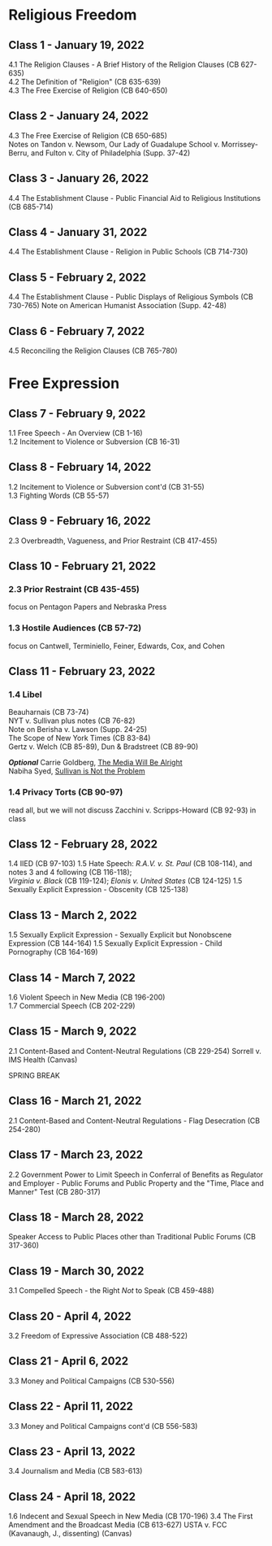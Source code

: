 # Religious Freedom

## Class 1 - January 19, 2022
4.1 The Religion Clauses - A Brief History of the Religion Clauses (CB 627-635)  
4.2 The Definition of "Religion" (CB 635-639)  
4.3 The Free Exercise of Religion (CB 640-650)

## Class 2 - January 24, 2022
4.3 The Free Exercise of Religion (CB 650-685)  
Notes on Tandon v. Newsom, Our Lady of Guadalupe School v. Morrissey-Berru, and Fulton v. City of Philadelphia (Supp. 37-42)

## Class 3 - January 26, 2022
4.4 The Establishment Clause - Public Financial Aid to Religious Institutions (CB 685-714)

## Class 4 - January 31, 2022
4.4 The Establishment Clause - Religion in Public Schools (CB 714-730)

## Class 5 - February 2, 2022
4.4 The Establishment Clause - Public Displays of Religious Symbols (CB 730-765)
Note on American Humanist Association (Supp. 42-48)

## Class 6 - February 7, 2022
4.5 Reconciling the Religion Clauses (CB 765-780)

# Free Expression
## Class 7 - February 9, 2022
1.1 Free Speech - An Overview (CB 1-16)  
1.2 Incitement to Violence or Subversion (CB 16-31)

## Class 8 - February 14, 2022
1.2 Incitement to Violence or Subversion cont'd (CB 31-55)  
1.3 Fighting Words (CB 55-57)

## Class 9 - February 16, 2022
2.3 Overbreadth, Vagueness, and Prior Restraint (CB 417-455)

## Class 10 - February 21, 2022

### 2.3 Prior Restraint (CB 435-455)

focus on Pentagon Papers and Nebraska Press

### 1.3 Hostile Audiences (CB 57-72)

focus on Cantwell, Terminiello, Feiner, Edwards, Cox, and Cohen

## Class 11 - February 23, 2022

### 1.4  Libel  

Beauharnais (CB 73-74)  
NYT v. Sullivan plus notes (CB 76-82)  
Note on Berisha v. Lawson (Supp. 24-25)  
The Scope of New York Times (CB 83-84)  
Gertz v. Welch (CB 85-89), Dun & Bradstreet (CB 89-90)  

***Optional***
Carrie Goldberg, [The Media Will Be Alright](https://knightcolumbia.org/blog/the-media-will-be-alright)  
Nabiha Syed, [Sullivan is Not the Problem](https://knightcolumbia.org/blog/sullivan-is-not-the-problem)

###  1.4 Privacy Torts (CB 90-97)

read all, but we will not discuss Zacchini v. Scripps-Howard (CB 92-93) in class

## Class 12 - February 28, 2022
1.4 IIED (CB 97-103)
1.5 Hate Speech: *R.A.V. v. St. Paul* (CB 108-114), and notes 3 and 4 following (CB 116-118);  
*Virginia v. Black* (CB 119-124); *Elonis v. United States* (CB 124-125)
1.5 Sexually Explicit Expression - Obscenity (CB 125-138)

## Class 13 - March 2, 2022  
1.5 Sexually Explicit Expression - Sexually Explicit but Nonobscene Expression (CB 144-164)
1.5 Sexually Explicit Expression - Child Pornography (CB 164-169)

## Class 14 - March 7, 2022
1.6 Violent Speech in New Media (CB 196-200)  
1.7 Commercial Speech (CB 202-229)

## Class 15 - March 9, 2022
2.1 Content-Based and Content-Neutral Regulations (CB 229-254)
Sorrell v. IMS Health (Canvas)

SPRING BREAK

## Class 16 - March 21, 2022
2.1 Content-Based and Content-Neutral Regulations - Flag Desecration (CB 254-280)

## Class 17 - March 23, 2022
2.2 Government Power to Limit Speech in Conferral of Benefits as Regulator and Employer - Public Forums and Public Property and the "Time, Place and Manner" Test (CB 280-317)

## Class 18 - March 28, 2022
Speaker Access to Public Places other than Traditional Public Forums (CB 317-360)

## Class 19 - March 30, 2022
3.1 Compelled Speech - the Right _Not_ to Speak (CB 459-488)

## Class 20 - April 4, 2022
3.2 Freedom of Expressive Association (CB 488-522)

## Class 21 - April 6, 2022
3.3 Money and Political Campaigns (CB 530-556)

## Class 22 - April 11, 2022
3.3 Money and Political Campaigns cont'd (CB 556-583)

## Class 23 - April 13, 2022
3.4 Journalism and Media (CB 583-613)

## Class 24 - April 18, 2022
1.6 Indecent and Sexual Speech in New Media (CB 170-196)
3.4 The First Amendment and the Broadcast Media (CB 613-627)
USTA v. FCC (Kavanaugh, J., dissenting) (Canvas)
